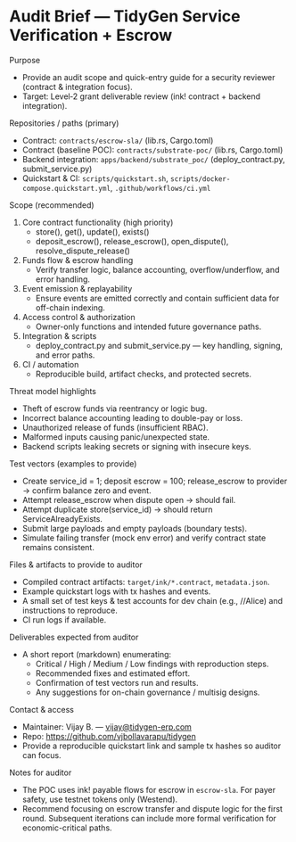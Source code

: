 # Audit Brief — TidyGen Service Verification + Escrow

Purpose
- Provide an audit scope and quick-entry guide for a security reviewer (contract & integration focus).
- Target: Level‑2 grant deliverable review (ink! contract + backend integration).

Repositories / paths (primary)
- Contract: `contracts/escrow-sla/` (lib.rs, Cargo.toml)
- Contract (baseline POC): `contracts/substrate-poc/` (lib.rs, Cargo.toml)
- Backend integration: `apps/backend/substrate_poc/` (deploy_contract.py, submit_service.py)
- Quickstart & CI: `scripts/quickstart.sh`, `scripts/docker-compose.quickstart.yml`, `.github/workflows/ci.yml`

Scope (recommended)
1. Core contract functionality (high priority)
   - store(), get(), update(), exists()
   - deposit_escrow(), release_escrow(), open_dispute(), resolve_dispute_release()
2. Funds flow & escrow handling
   - Verify transfer logic, balance accounting, overflow/underflow, and error handling.
3. Event emission & replayability
   - Ensure events are emitted correctly and contain sufficient data for off-chain indexing.
4. Access control & authorization
   - Owner-only functions and intended future governance paths.
5. Integration & scripts
   - deploy_contract.py and submit_service.py — key handling, signing, and error paths.
6. CI / automation
   - Reproducible build, artifact checks, and protected secrets.

Threat model highlights
- Theft of escrow funds via reentrancy or logic bug.
- Incorrect balance accounting leading to double-pay or loss.
- Unauthorized release of funds (insufficient RBAC).
- Malformed inputs causing panic/unexpected state.
- Backend scripts leaking secrets or signing with insecure keys.

Test vectors (examples to provide)
- Create service_id = 1; deposit escrow = 100; release_escrow to provider -> confirm balance zero and event.
- Attempt release_escrow when dispute open -> should fail.
- Attempt duplicate store(service_id) -> should return ServiceAlreadyExists.
- Submit large payloads and empty payloads (boundary tests).
- Simulate failing transfer (mock env error) and verify contract state remains consistent.

Files & artifacts to provide to auditor
- Compiled contract artifacts: `target/ink/*.contract`, `metadata.json`.
- Example quickstart logs with tx hashes and events.
- A small set of test keys & test accounts for dev chain (e.g., //Alice) and instructions to reproduce.
- CI run logs if available.

Deliverables expected from auditor
- A short report (markdown) enumerating:
  - Critical / High / Medium / Low findings with reproduction steps.
  - Recommended fixes and estimated effort.
  - Confirmation of test vectors run and results.
  - Any suggestions for on-chain governance / multisig designs.

Contact & access
- Maintainer: Vijay B. — vijay@tidygen-erp.com
- Repo: https://github.com/vjbollavarapu/tidygen
- Provide a reproducible quickstart link and sample tx hashes so auditor can focus.

Notes for auditor
- The POC uses ink! payable flows for escrow in `escrow-sla`. For payer safety, use testnet tokens only (Westend).
- Recommend focusing on escrow transfer and dispute logic for the first round. Subsequent iterations can include more formal verification for economic-critical paths.
```